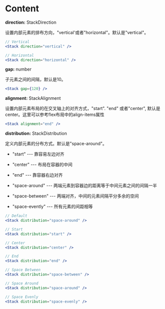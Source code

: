 # Content

**direction:** StackDirection

设置内部元素的排布方向，"vertical'或者"horizontal"。默认是"vertical"。

```jsx
// Vertical
<Stack direction="vertical" />

// Horizontal
<Stack direction="horizontal" />
```



**gap:** number

子元素之间的间隔，默认是10。

```jsx
<Stack gap={120} />
```



**alignment:** StackAlignment

设置内部元素布局的在交叉轴上的对齐方式，"start". "end" 或者"center", 默认是center。这里可以参考flex布局中的align-items属性

```jsx
<Stack alignment="end" />
```



**distribution:** StackDistribution

定义内部元素的分布方式。默认是"space-around"。

 - "start" --- 靠容易左边对齐

 - "center" --- 布局在容器的中间

 - "end" --- 靠容器右边对齐

 - "space-around" --- 两端元素到容器边的距离等于中间元素之间的间隔一半

 - "space-between" --- 两端对齐，中间的元素间隔平分多余的空间

 - "space-evently" --- 所有元素的间距相等

```jsx
// Default
<Stack distribution="space-around" />

// Start
<Stack distribution="start" />

// Center
<Stack distribution="center" />

// End
<Stack distribution="end" />

// Space Between
<Stack distribution="space-between" />

// Space Around
<Stack distribution="space-around" />

// Space Evenly
<Stack distribution="space-evenly" />
```


